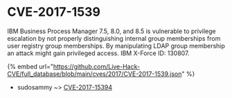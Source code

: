 # CVE-2017-1539

IBM Business Process Manager 7.5, 8.0, and 8.5 is vulnerable to privilege escalation by not properly distinguishing internal group memberships from user registry group memberships. By manipulating LDAP group membership an attack might gain privileged access. IBM X-Force ID: 130807.

{% embed url="https://github.com/Live-Hack-CVE/full_database/blob/main/cves/2017/CVE-2017-1539.json" %}


* sudosammy ~> [CVE-2017-15394](https://www.alice-snow.ru/2017/database/cve-2017-1539/cve-2017-15394-sudosammy)